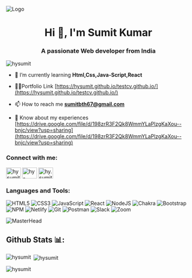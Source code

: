 ![Logo](https://github.com/hySumit/TinDogPage/assets/112721086/7dd14e0b-9728-4d6f-8b46-2163b0b8c171)

<h1 align="center">Hi 👋, I'm Sumit Kumar</h1>
<h3 align="center">A passionate Web developer from India</h3>

<p align="left"> <img src="https://komarev.com/ghpvc/?username=hysumit&label=Profile%20views&color=0e75b6&style=flat" alt="hysumit" /> </p>

- 🌱 I’m currently learning **Html,Css,Java-Script,React**

- 👨‍💻Portfolio Link [https://hysumit.github.io/testcv.github.io/](https://hysumit.github.io/testcv.github.io/)

<!-- - 💬 Ask me about **Html,Css,JavaScript** -->

- 📫 How to reach me **sumitbth67@gmail.com**

- 📄 Know about my experiences [https://drive.google.com/file/d/198zrR3F2Qk8WmmYLaPlzgKaXou--bnjc/view?usp=sharing](https://drive.google.com/file/d/198zrR3F2Qk8WmmYLaPlzgKaXou--bnjc/view?usp=sharing)

<h3 align="left">Connect with me:</h3>
<p align="left">
<a href="https://twitter.com/hysumit" target="blank"><img align="center" src="https://raw.githubusercontent.com/rahuldkjain/github-profile-readme-generator/master/src/images/icons/Social/twitter.svg" alt="hysumit" height="30" width="40" /></a>
<a href="https://linkedin.com/in/hy-sumit" target="blank"><img align="center" src="https://raw.githubusercontent.com/rahuldkjain/github-profile-readme-generator/master/src/images/icons/Social/linked-in-alt.svg" alt="hy-sumit" height="30" width="40" /></a>
<a href="https://instagram.com/hy.sumit_" target="blank"><img align="center" src="https://raw.githubusercontent.com/rahuldkjain/github-profile-readme-generator/master/src/images/icons/Social/instagram.svg" alt="hy.sumit_" height="30" width="40" /></a>
</p>


<h3 align="left">Languages and Tools:</h3>

  ![HTML5](https://img.shields.io/badge/html5-%23E34F26.svg?style=for-the-badge&logo=html5&logoColor=white)
  ![CSS3](https://img.shields.io/badge/css3-%231572B6.svg?style=for-the-badge&logo=css3&logoColor=white)
  ![JavaScript](https://img.shields.io/badge/javascript-%23323330.svg?style=for-the-badge&logo=javascript&logoColor=%23F7DF1E)
  ![React](https://img.shields.io/badge/react-%2320232a.svg?style=for-the-badge&logo=react&logoColor=%2361DAFB)
  ![NodeJS](https://img.shields.io/badge/node.js-6DA55F?style=for-the-badge&logo=node.js&logoColor=white)
  ![Chakra](https://img.shields.io/badge/chakra-%234ED1C5.svg?style=for-the-badge&logo=chakraui&logoColor=white)
  ![Bootstrap](https://img.shields.io/badge/bootstrap-%23563D7C.svg?style=for-the-badge&logo=bootstrap&logoColor=white)
  ![NPM](https://img.shields.io/badge/NPM-%23000000.svg?style=for-the-badge&logo=npm&logoColor=white)
  ![Netlify](https://img.shields.io/badge/netlify-%23000000.svg?style=for-the-badge&logo=netlify&logoColor=#00C7B7)
  ![Git](https://img.shields.io/badge/git-%23F05033.svg?style=for-the-badge&logo=git&logoColor=white)
  ![Postman](https://img.shields.io/badge/Postman-FF6C37?style=for-the-badge&logo=postman&logoColor=white)
  ![Slack](https://img.shields.io/badge/Slack-4A154B?style=for-the-badge&logo=slack&logoColor=white)
  ![Zoom](https://img.shields.io/badge/Zoom-2D8CFF?style=for-the-badge&logo=zoom&logoColor=white)
  <!-- ![MongoDB](https://img.shields.io/badge/MongoDB-%234ea94b.svg?style=for-the-badge&logo=mongodb&logoColor=white) -->
  <!-- ![Express.js](https://img.shields.io/badge/express.js-%23404d59.svg?style=for-the-badge&logo=express&logoColor=%2361DAFB) -->
  <!-- ![React Router](https://img.shields.io/badge/React_Router-CA4245?style=for-the-badge&logo=react-router&logoColor=white) -->
  <!-- ![Heroku](https://img.shields.io/badge/heroku-%23430098.svg?style=for-the-badge&logo=heroku&logoColor=white) -->
  <!-- ![cypress](https://img.shields.io/badge/-cypress-%23E5E5E5?style=for-the-badge&logo=cypress&logoColor=058a5e) -->
  <!-- ![Jest](https://img.shields.io/badge/-jest-%23C21325?style=for-the-badge&logo=jest&logoColor=white) -->
  <!-- ![TypeScript](https://img.shields.io/badge/typescript-%23007ACC.svg?style=for-the-badge&logo=typescript&logoColor=white) -->
  <!-- ![Babel](https://img.shields.io/badge/Babel-F9DC3e?style=for-the-badge&logo=babel&logoColor=black) -->
  <!-- ![Redux](https://img.shields.io/badge/redux-%23593d88.svg?style=for-the-badge&logo=redux&logoColor=white) -->
<!-- <p align="left"> <a href="https://www.w3schools.com/css/" target="_blank" rel="noreferrer"> <img src="https://raw.githubusercontent.com/devicons/devicon/master/icons/css3/css3-original-wordmark.svg" alt="css3" width="40" height="40"/> </a> <a href="https://www.w3.org/html/" target="_blank" rel="noreferrer"> <img src="https://raw.githubusercontent.com/devicons/devicon/master/icons/html5/html5-original-wordmark.svg" alt="html5" width="40" height="40"/> </a> <a href="https://developer.mozilla.org/en-US/docs/Web/JavaScript" target="_blank" rel="noreferrer"> <img src="https://raw.githubusercontent.com/devicons/devicon/master/icons/javascript/javascript-original.svg" alt="javascript" width="40" height="40"/> </a> <a href="https://www.mongodb.com/" target="_blank" rel="noreferrer"> <img src="https://raw.githubusercontent.com/devicons/devicon/master/icons/mongodb/mongodb-original-wordmark.svg" alt="mongodb" width="40" height="40"/> </a> <a href="https://nodejs.org" target="_blank" rel="noreferrer"> <img src="https://raw.githubusercontent.com/devicons/devicon/master/icons/nodejs/nodejs-original-wordmark.svg" alt="nodejs" width="40" height="40"/> </a> <a href="https://www.php.net" target="_blank" rel="noreferrer"> <img src="https://raw.githubusercontent.com/devicons/devicon/master/icons/php/php-original.svg" alt="php" width="40" height="40"/> </a> <a href="https://www.python.org" target="_blank" rel="noreferrer"> <img src="https://raw.githubusercontent.com/devicons/devicon/master/icons/python/python-original.svg" alt="python" width="40" height="40"/> </a> <a href="https://reactjs.org/" target="_blank" rel="noreferrer"> <img src="https://raw.githubusercontent.com/devicons/devicon/master/icons/react/react-original-wordmark.svg" alt="react" width="40" height="40"/> </a> <a href="https://tailwindcss.com/" target="_blank" rel="noreferrer"> <img src="https://www.vectorlogo.zone/logos/tailwindcss/tailwindcss-icon.svg" alt="tailwind" width="40" height="40"/> </a> </p>
 <a href="https://www.w3.org/html/" target="_blank" rel="noreferrer"> <img src="https://raw.githubusercontent.com/devicons/devicon/master/icons/html5/html5-original-wordmark.svg" alt="html5" width="40" height="40"/> -->


![MasterHead](https://dezinebrainz.com/images/web-design-gif.gif)


## Github Stats 📊:
  
<p><img align="left" src="https://github-readme-stats.vercel.app/api/top-langs?username=hysumit&show_icons=true&locale=en&layout=compact" alt="hysumit" /></p>

<p>&nbsp;<img align="center" src="https://github-readme-stats.vercel.app/api?username=hysumit&show_icons=true&locale=en" alt="hysumit" /></p>

<p><img align="center" src="https://github-readme-streak-stats.herokuapp.com/?user=hysumit&" alt="hysumit" /></p>
